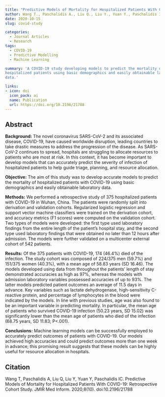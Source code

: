 ```yaml
---
title: "Predictive Models of Mortality for Hospitalized Patients With COVID-19: Retrospective Cohort Study"
author: Wang T., Paschalidis A., Liu Q., Liu Y., Yuan Y., Paschalidis I. C.
date: 2020-10-15
slug: covid-study

categories:
  - Journal Articles
  - Research
tags:
  - COVID-19
  - Predictive Modelling
  - Machine Learning

summary: 'A COVID-19 study developing models to predict the mortality of
hospitalized patients using basic demographics and easily obtainable laboratory
data.'

links:
- icon: doi
  icon_pack: ai
  name: Publication
  url: https://doi.org/10.2196/21788
---
```


## Abstract

**Background:**
The novel coronavirus SARS-CoV-2 and its associated disease, COVID-19, have
caused worldwide disruption, leading countries to take drastic measures to
address the progression of the disease. As SARS-CoV-2 continues to spread,
hospitals are struggling to allocate resources to patients who are most at risk.
In this context, it has become important to develop models that can accurately
predict the severity of infection of hospitalized patients to help guide triage,
planning, and resource allocation.

**Objective:**
The aim of this study was to develop accurate models to predict the mortality of
hospitalized patients with COVID-19 using basic demographics and easily
obtainable laboratory data.

**Methods:**
We performed a retrospective study of 375 hospitalized patients with COVID-19 in
Wuhan, China. The patients were randomly split into derivation and validation
cohorts. Regularized logistic regression and support vector machine classifiers
were trained on the derivation cohort, and accuracy metrics (F1 scores) were
computed on the validation cohort. Two types of models were developed: the first
type used laboratory findings from the entire length of the patient’s hospital
stay, and the second type used laboratory findings that were obtained no later
than 12 hours after admission. The models were further validated on a
multicenter external cohort of 542 patients.

**Results:**
Of the 375 patients with COVID-19, 174 (46.4%) died of the infection. The study
cohort was composed of 224/375 men (59.7%) and 151/375 women (40.3%), with a
mean age of 58.83 years (SD 16.46). The models developed using data from
throughout the patients’ length of stay demonstrated accuracies as high as 97%,
whereas the models with admission laboratory variables possessed accuracies of
up to 93%. The latter models predicted patient outcomes an average of 11.5 days
in advance. Key variables such as lactate dehydrogenase, high-sensitivity
C-reactive protein, and percentage of lymphocytes in the blood were indicated by
the models. In line with previous studies, age was also found to be an important
variable in predicting mortality. In particular, the mean age of patients who
survived COVID-19 infection (50.23 years, SD 15.02) was significantly lower than
the mean age of patients who died of the infection (68.75 years, SD 11.83;
P<.001).

**Conclusions:**
Machine learning models can be successfully employed to accurately predict
outcomes of patients with COVID-19. Our models achieved high accuracies and
could predict outcomes more than one week in advance; this promising result
suggests that these models can be highly useful for resource allocation in
hospitals.

## Citation

Wang T, Paschalidis A, Liu Q, Liu Y, Yuan Y, Paschalidis IC. Predictive Models
of Mortality for Hospitalized Patients With COVID-19: Retrospective Cohort
Study. JMIR Med Inform. 2020;8(10). doi:10.2196/21788

<!---
```bibtex
@article{wang_predictive_2020,
	title = {Predictive {Models} of {Mortality} for {Hospitalized} {Patients} {With} {COVID}-19: {Retrospective} {Cohort} {Study}},
	volume = {8},
	issn = {2291-9694},
	shorttitle = {Predictive {Models} of {Mortality} for {Hospitalized} {Patients} {With} {COVID}-19},
	url = {https://www.ncbi.nlm.nih.gov/pmc/articles/PMC7572117/},
	doi = {10.2196/21788},
	number = {10},
	urldate = {2021-04-07},
	journal = {JMIR Medical Informatics},
	author = {Wang, Taiyao and Paschalidis, Aris and Liu, Quanying and Liu, Yingxia and Yuan, Ye and Paschalidis, Ioannis Ch},
	month = oct,
	year = {2020},
	pmid = {33055061},
	pmcid = {PMC7572117},
}
```
--->
